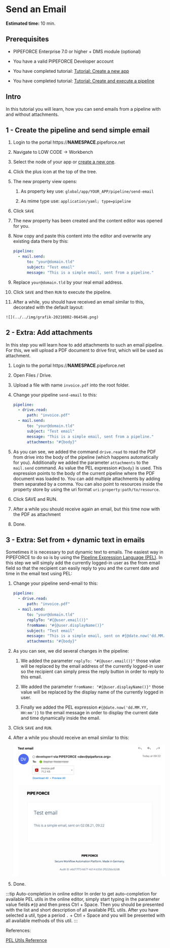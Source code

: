# Send an Email

**Estimated time:** 10 min.

## Prerequisites

*   PIPEFORCE Enterprise 7.0 or higher + DMS module (optional)
    
*   You have a valid PIPEFORCE Developer account
    
*   You have completed tutorial: [Tutorial: Create a new app](create-app)
    
*   You have completed tutorial: [Tutorial: Create and execute a pipeline](create-pipeline)
    

## Intro

In this tutorial you will learn, how you can send emails from a pipeline with and without attachments.

## 1 - Create the pipeline and send simple email

1.  Login to the portal https://**NAMESPACE**.pipeforce.net
    
2.  Navigate to LOW CODE → Workbench
    
3.  Select the node of your app or [create a new one](create-app).
    
4.  Click the plus icon at the top of the tree.
    
5.  The new property view opens:
    
    1.  As property key use: `global/app/YOUR_APP/pipeline/send-email`
        
    2.  As mime type use: `application/yaml; type=pipeline`
        
6.  Click `SAVE`
    
7.  The new property has been created and the content editor was opened for you.
    
8.  Now copy and paste this content into the editor and overwrite any existing data there by this:
    
    ```yaml
    pipeline:
      - mail.send:
          to: "your@domain.tld"
          subject: "Test email"
          message: "This is a simple email, sent from a pipeline."
    ```
    
9.  Replace `your@domain.tld` by your real email address.
    
10.  Click `SAVE` and then `RUN` to execute the pipeline.
    
11.  After a while, you should have received an email similar to this, decorated with the default layout:  
    
    ![](../../img/grafik-20210802-064546.png)

## 2 - Extra: Add attachments

In this step you will learn how to add attachments to such an email pipeline. For this, we will upload a PDF document to drive first, which will be used as attachment.

1.  Login to the portal https://**NAMESPACE**.pipeforce.net
    
2.  Open Files / Drive.
    
3.  Upload a file with name `invoice.pdf` into the root folder.
    
4.  Change your pipeline `send-email` to this:
    
    ```yaml
    pipeline:
      - drive.read:
          path: "invoice.pdf"
      - mail.send:
          to: "your@domain.tld"
          subject: "Test email"
          message: "This is a simple email, sent from a pipeline."
          attachments: "#{body}"
    ```
    
5.  As you can see, we added the command `drive.read` to read the PDF from drive into the body of the pipeline (which happens automatically for you). Additionally we added the parameter `attachments` to the `mail.send` command. As value the PEL expression `#{body}` is used. This expression points to the body of the current pipeline where the PDF document was loaded to. You can add multiple attachments by adding them separated by a comma. You can also point to resources inside the property store by using the uri format `uri:property:path/to/resource`.
    
6.  Click SAVE and RUN.
    
7.  After a while you should receive again an email, but this time now with the PDF as attachment
    
8.  Done.
    

## 3 - Extra: Set from + dynamic text in emails

Sometimes it is necessary to put dynamic text to emails. The easiest way in PIPEFORCE to do so is by using the [Pipeline Expression Language (PEL)](https://pipeforce.github.io/docs/guides/pel). In this step we will simply add the currently logged-in user as the from email field so that the recipient can easily reply to you and the current date and time in the email text using PEL:

1.  Change your pipeline send-email to this:
    
    ```yaml
    pipeline:
      - drive.read:
          path: "invoice.pdf"
      - mail.send:
          to: "your@domain.tld"
          replyTo: "#{@user.email()}"
          fromName: "#{@user.displayName()}"
          subject: "Test email"
          message: "This is a simple email, sent on #{@date.now('dd.MM.YY, HH:mm')}"
          attachments: "#{body}"
    ```
    
2.  As you can see, we did several changes in the pipeline:
    
    1.  We added the parameter `replyTo: "#{@user.email()}"` those value will be replaced by the email address of the currently logged-in user so the recipient can simply press the reply button in order to reply to this email.
        
    2.  We added the parameter `fromName: "#{@user.displayName()}"` those value will be replaced by the display name of the currently logged in user.
        
    3.  Finally we added the PEL expression `#{@date.now('dd.MM.YY, HH:mm')}` to the email message in order to display the current date and time dynamically inside the email.
        
3.  Click `SAVE` and `RUN`.
    
4.  After a while you should receive an email similar to this:  
    
    ![](../../img/grafik-20210802-072933.png)
5.  Done.
    

:::tip Auto-completion in online editor 
In order to get auto-completion for available PEL utils in the online editor, simply start typing in the parameter value fields `#{@` and then press Ctrl + Space. Then you should be presented with the list and short description of all available PEL utils. After you have selected a util, type a period `.` + Ctrl + Space and you will be presented with all available methods of this util.
:::

References:

[PEL Utils Reference](../../guides/pel-reference.md)
